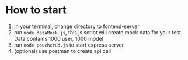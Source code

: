 # How to start
1. in your terminal, change directory to fontend-server
2. run ```node dataMock.js```, this js script will create mock data for your test. Data contains 1000 user, 1000 model
3. run ```node pouchcrud.js``` to start express server
4. (optional) use postman to create api call
